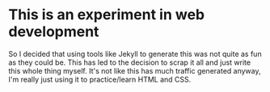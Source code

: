 This is an experiment in web development 
========================================
So I decided that using tools like Jekyll to generate this was not quite as fun as they could be.
This has led to the decision to scrap it all and just write this whole thing myself.
It's not like this has much traffic generated anyway, I'm really just using it to practice/learn HTML and CSS.
